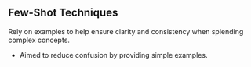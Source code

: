 ## Few-Shot Techniques

Rely on examples to help ensure clarity and consistency when splending complex concepts.
 
- Aimed to reduce confusion by providing simple examples.